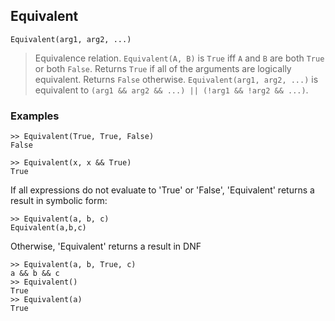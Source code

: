 ## Equivalent

```
Equivalent(arg1, arg2, ...)
```

>  Equivalence relation. `Equivalent(A, B)` is `True` iff `A` and `B` are both `True` or both `False`. Returns `True` if all of the arguments are logically equivalent. Returns `False` otherwise. `Equivalent(arg1, arg2, ...)` is equivalent to `(arg1 && arg2 && ...) || (!arg1 && !arg2 && ...)`.

### Examples

```
>> Equivalent(True, True, False)
False

>> Equivalent(x, x && True)
True
```

If all expressions do not evaluate to 'True' or 'False', 'Equivalent'
returns a result in symbolic form:

```
>> Equivalent(a, b, c)
Equivalent(a,b,c)
```

Otherwise, 'Equivalent' returns a result in DNF

```
>> Equivalent(a, b, True, c)
a && b && c
>> Equivalent()
True
>> Equivalent(a)
True
 ```